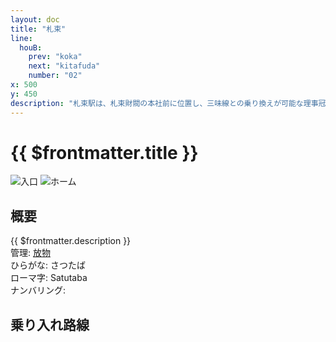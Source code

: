 ```yaml
---
layout: doc
title: "札束"
line: 
  houB:
    prev: "koka"
    next: "kitafuda"
    number: "02"
x: 500
y: 450
description: "札束駅は、札束財閥の本社前に位置し、三味線との乗り換えが可能な理事冠状線の駅です。"
---
```


# {{ $frontmatter.title }} <ViewinMap />
![入口](/img/station/satutaba/front.webp)
![ホーム](/img/station/satutaba/platform.webp)

## 概要
{{ $frontmatter.description }}  
管理: [放物](/company/houbutu/index.md)  
ひらがな: さつたば  
ローマ字: Satutaba  
ナンバリング: <Numberling />

## 乗り入れ路線
<LineInfo />
